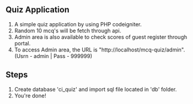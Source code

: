 ## Quiz Application
1. A simple quiz application by using PHP codeigniter.
2. Random 10 mcq's will be fetch through api.
3. Admin area is also available to check scores of guest register through portal.
4. To access Admin area, the URL is "http://localhost/mcq-quiz/admin". (Usrn - admin | Pass - 999999)

## Steps
1. Create database 'ci_quiz' and import sql file located in 'db' folder.
2. You're done!
